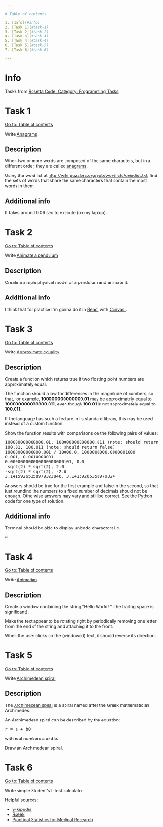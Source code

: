 ```yaml
---

# Table of contents

1. [Info](#info)
2. [Task 1](#task-1)
3. [Task 2](#task-2)
4. [Task 3](#task-3)
5. [Task 4](#task-4)
6. [Task 5](#task-5)
7. [Task 6](#task-6)

---
```


# Info

Tasks from [Rosetta Code. Category: Programming Tasks](https://rosettacode.org/wiki/Category:Programming_Tasks)

# Task 1

[Go to: Table of contents](#table-of-contents)

Write [Anagrams](https://rosettacode.org/wiki/Anagrams)

## Description

When two or more words are composed of the same characters, but in a different order, they are called [anagrams](https://en.wikipedia.org/wiki/Anagram).

Using the word list at http://wiki.puzzlers.org/pub/wordlists/unixdict.txt,
find the sets of words that share the same characters that contain the most words in them.

## Additional info

It takes around 0.06 sec to execute (on my laptop).

# Task 2

[Go to: Table of contents](#table-of-contents)

Write [Animate a pendulum](https://rosettacode.org/wiki/Animate_a_pendulum)

## Description

Create a simple physical model of a pendulum and animate it.

## Additional info

I think that for practice I'm gonna do it in [React](https://reactjs.org/) with [Canvas ](https://developer.mozilla.org/en-US/docs/Web/API/Canvas_API).

# Task 3

[Go to: Table of contents](#table-of-contents)

Write [Approximate equality](https://rosettacode.org/wiki/Approximate_equality)

## Description

Create a function which returns true if two floating point numbers are approximately equal.

The function should allow for differences in the magnitude of numbers, so that, for example,
**100000000000000.01** may be approximately equal to **100000000000000.011**,
even though **100.01** is not approximately equal to **100.011**.

If the language has such a feature in its standard library, this may be used instead of a custom function.

Show the function results with comparisons on the following pairs of values:

<pre>
100000000000000.01, 100000000000000.011 (note: should return true)
100.01, 100.011 (note: should return false)
10000000000000.001 / 10000.0, 1000000000.0000001000
0.001, 0.0010000001
0.000000000000000000000101, 0.0
 sqrt(2) * sqrt(2), 2.0
-sqrt(2) * sqrt(2), -2.0
3.14159265358979323846, 3.14159265358979324
</pre>

Answers should be true for the first example and false in the second, so that just rounding the numbers to a fixed number of decimals should not be enough. Otherwise answers may vary and still be correct. See the Python code for one type of solution.

## Additional info

Terminal should be able to display unicode characters i.e.
<pre>
&#x2248;
</pre>

# Task 4

[Go to: Table of contents](#table-of-contents)

Write [Animation](https://rosettacode.org/wiki/Animation)

## Description

Create a window containing the string "Hello World! " (the trailing space is significant).

Make the text appear to be rotating right by periodically removing one letter from the end of the string and attaching it to the front.

When the user clicks on the (windowed) text, it should reverse its direction.

# Task 5

[Go to: Table of contents](#table-of-contents)

Write [Archimedean spiral](https://rosettacode.org/wiki/Archimedean_spiral)

## Description

The [Archimedean spiral](https://en.wikipedia.org/wiki/Archimedean_spiral) is a spiral named after the Greek mathematician Archimedes.

An Archimedean spiral can be described by the equation:

<pre>
r = a + b&#x3B8;
</pre>

with real numbers a and b.

Draw an Archimedean spiral.

# Task 6

[Go to: Table of contents](#table-of-contents)

Write simple Student's t-test calculator.

Helpful sources:
- [wikipedia](https://en.wikipedia.org/wiki/Student%27s_t-test)
- [Rseek](https://rseek.org/)
- [Practical Statistics for Medical Research](https://books.google.pl/books?id=Y5ebDwAAQBAJ&hl=pl&source=gbs_book_other_versions)
